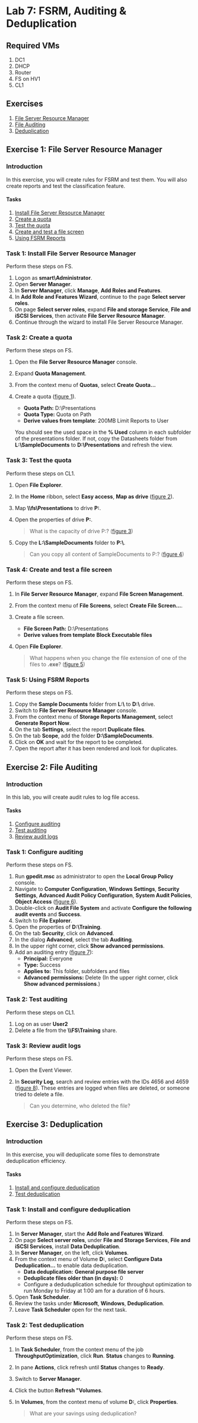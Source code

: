 # Lab 7: FSRM, Auditing & Deduplication

## Required VMs

1. DC1
1. DHCP
1. Router
1. FS on HV1
1. CL1

## Exercises

1. [File Server Resource Manager](#exercise-1-file-server-resource-manager)
1. [File Auditing](#exercise-2-file-auditing)
1. [Deduplication](#exercise-3-deduplication)

## Exercise 1: File Server Resource Manager

### Introduction

In this exercise, you will create rules for FSRM and test them. You will also create reports and test the classification feature.

#### Tasks

1. [Install File Server Resource Manager](#task-1-install-file-server-resource-manager)
1. [Create a quota](#task-2-creating-a-quota)
1. [Test the quota](#task-3-testing-the-quota)
1. [Create and test a file screen](#task-4-create-and-test-a-file-screen)
1. [Using FSRM Reports](#task-5-using-fsrm-reports)

### Task 1: Install File Server Resource Manager

Perform these steps on FS.

1. Logon as **smart\Administrator**.
1. Open **Server Manager**.
1. In **Server Manager**, click **Manage**, **Add Roles and Features**.
1. In **Add Role and Features Wizard**, continue to the page **Select server roles**.
1. On page **Select server roles**, expand **File and storage Service**, **File and iSCSI Services**, then activate **File Server Resource Manager**.
1. Continue through the wizard to install File Server Resource Manager.

### Task 2: Create a quota

Perform these steps on FS.

1. Open the **File Server Resource Manager** console.
1. Expand **Quota Management**.
1. From the context menu of **Quotas**, select **Create Quota…**
1. Create a quota ([figure 1]).
   * **Quota Path:** D:\Presentations
   * **Quota Type:** Quota on Path
   * **Derive values from template**: 200MB Limit Reports to User

   You should see the used space in the **% Used** column in each subfolder of the presentations folder. If not, copy the Datasheets folder from **L:\SampleDocuments** to **D:\Presentations** and refresh the view.

### Task 3: Test the quota

Perform these steps on CL1.

1. Open **File Explorer**.
1. In the **Home** ribbon, select **Easy access**, **Map as drive** ([figure 2]).
1. Map **\\\fs\Presentations** to drive **P:**.
1. Open the properties of drive **P:**.

   > What is the capacity of drive P:? ([figure 3])

1. Copy the **L:\SampleDocuments** folder to **P:\\**.

   > Can you copy all content of SampleDocuments to P:? ([figure 4])

### Task 4: Create and test a file screen

Perform these steps on FS.

1. In **File Server Resource Manager**, expand **File Screen Management**.
1. From the context menu of **File Screens**, select **Create File Screen…**.
1. Create a file screen.
   * **File Screen Path:** D:\Presentations
   * **Derive values from template** **Block Executable files**
1. Open **File Explorer**.

   > What happens when you change the file extension of one of the files to **.exe**? ([figure 5])

### Task 5: Using FSRM Reports

Perform these steps on FS.

1. Copy the **Sample Documents** folder from **L:\\** to **D:\\** drive.
1. Switch to **File Server Resource Manager** console.
1. From the context menu of **Storage Reports Management**, select **Generate Report Now**.
1. On the tab **Settings**, select the report **Duplicate files**.
1. On the tab **Scope**, add the folder **D:\SampleDocuments**.
1. Click on **OK** and wait for the report to be completed.
1. Open the report after it has been rendered and look for duplicates.

## Exercise 2: File Auditing

### Introduction

In this lab, you will create audit rules to log file access.

#### Tasks

1. [Configure auditing](#task-1-configure-auditing)
1. [Test auditing](#task-2-test-auditing)
1. [Review audit logs](#task-3-review-audit-logs)

### Task 1: Configure auditing

Perform these steps on FS.

1. Run **gpedit.msc** as administrator to open the **Local Group Policy** console.
1. Navigate to **Computer Configuration**, **Windows Settings**, **Security Settings**, **Advanced Audit Policy Configuration**, **System Audit Policies**, **Object Access** ([figure 6]).
1. Double-click on **Audit File System** and activate **Configure the following audit events** and **Success**.
1. Switch to **File Explorer**.
1. Open the properties of **D:\Training**.
1. On the tab **Security**, click on **Advanced**.
1. In the dialog **Advanced**, select the tab **Auditing**.
1. In the upper right corner, click **Show advanced permissions**.
1. Add an auditing entry ([figure 7]):
   * **Principal:** Everyone
   * **Type:** Success
   * **Applies to:** This folder, subfolders and files
   * **Advanced permissions:** Delete (In the upper right corner, click **Show advanced permissions**.)

### Task 2: Test auditing

Perform these steps on CL1.

1. Log on as user **User2**
1. Delete a file from the **\\\FS\Training** share.

### Task 3: Review audit logs

Perform these steps on FS.

1. Open the Event Viewer.
1. In **Security Log**, search and review entries with the IDs 4656 and 4659 ([figure 8]). These entries are logged when files are deleted, or someone tried to delete a file.

   > Can you determine, who deleted the file?

## Exercise 3: Deduplication

### Introduction

In this exercise, you will deduplicate some files to demonstrate deduplication efficiency.

#### Tasks

1. [Install and configure deduplication](#task-1-install-and-configure-deduplication)
1. [Test deduplication](#task-2-test-deduplication)

### Task 1: Install and configure deduplication

Perform these steps on FS.

1. In **Server Manager**, start the **Add Role and Features Wizard**.
1. On page **Select server roles**, under **File and Storage Services**, **File and iSCSI Services**, install **Data Deduplication**.
1. In **Server Manager**, on the left, click **Volumes**.
1. From the context menu of Volume **D:**, select **Configure Data Deduplication...** to enable data deduplication.
   * **Data deduplication:** **General purpose file server**
   * **Deduplicate files older than (in days):** 0
   * Configure a deduduplication schedule for throughput optimization to run Monday to Friday at 1:00 am for a duration of 6 hours.
1. Open **Task Scheduler**.
1. Review the tasks under **Microsoft**, **Windows**, **Deduplication**.
1. Leave **Task Scheduler** open for the next task.

### Task 2: Test deduplication

Perform these steps on FS.

1. In **Task Scheduler**, from the context menu of the job **ThroughputOptimization**, click **Run**. **Status** changes to **Running**. 
1. In pane **Actions**, click refresh until **Status** changes to **Ready**.
1. Switch to **Server Manager**.
1. Click the button **Refresh "Volumes**.
1. In **Volumes**, from the context menu of volume **D:**, click **Properties**.

   > What are your savings using deduplication?

[figure 1]: images/Lab07/figure01.png
[figure 2]: images/Lab07/figure02.png
[figure 3]: images/Lab07/figure03.png
[figure 4]: images/Lab07/figure04.png
[figure 5]: images/Lab07/figure05.png
[figure 6]: images/Lab07/figure06.png
[figure 7]: images/Lab07/figure07.png
[figure 8]: images/Lab07/figure08.png
